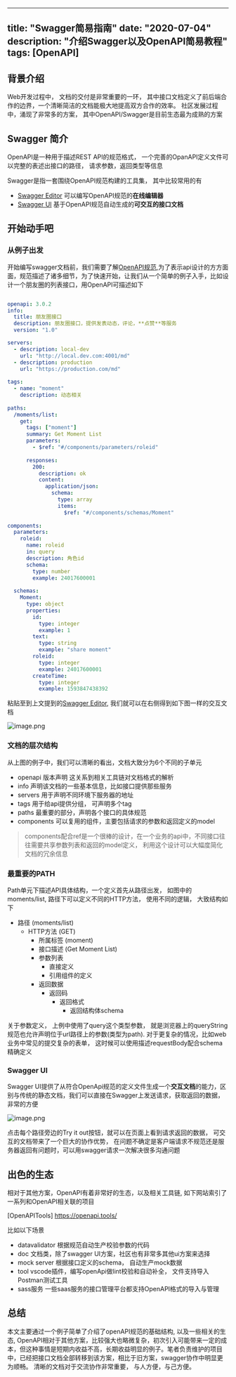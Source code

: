 
---
title: "Swagger简易指南"
date: "2020-07-04"
description: "介绍Swagger以及OpenAPI简易教程"
tags: [OpenAPI]
---

## 背景介绍
Web开发过程中， 文档的交付是非常重要的一环， 其中接口文档定义了前后端合作的边界，一个清晰简洁的文档能极大地提高双方合作的效率。 社区发展过程中，涌现了非常多的方案， 其中OpenAPI/Swagger是目前生态最为成熟的方案

## Swagger 简介
OpenAPI是一种用于描述REST API的规范格式， 一个完善的OpanAPI定义文件可以完整的表述出接口的路径， 请求参数，返回类型等信息

Swagger是指一套围绕OpenAPI规范构建的工具集， 其中比较常用的有

 * [Swagger Editor](https://editor.swagger.io/) 可以编写OpenAPI规范的**在线编辑器**
 * [Swagger UI](https://swagger.io/tools/swagger-ui/) 基于OpenAPI规范自动生成的**可交互的接口文档**

## 开始动手吧

### 从例子出发
开始编写swagger文档前，我们需要了解[OpenAPI规范](https://swagger.io/specification/),为了表示api设计的方方面面，规范描述了诸多细节，为了快速开始，让我们从一个简单的例子入手，比如设计一个朋友圈的列表接口，用OpenAPI可描述如下
```yaml

openapi: 3.0.2
info:
  title: 朋友圈接口
  description: 朋友圈接口，提供发表动态，评论，**点赞**等服务
  version: "1.0"

servers:
  - description: local-dev
    url: "http://local.dev.com:4001/md"
  - description: production
    url: "https://production.com/md"
    
tags:
  - name: "moment"
    description: 动态相关 
    
paths:
  /moments/list:
    get:
      tags: ["moment"]
      summary: Get Moment List
      parameters:
        - $ref: "#/components/parameters/roleid"
        
      responses:
        200:
          description: ok
          content:
            application/json:
              schema:
                type: array
                items:
                  $ref: "#/components/schemas/Moment"
              
components:
  parameters:
    roleid:
      name: roleid
      in: query
      description: 角色id
      schema:
        type: number
        example: 24017600001
        
  schemas:
    Moment:
      type: object
      properties:
        id:
          type: integer
          example: 1
        text:
          type: string
          example: "share moment"
        roleid:
          type: integer
          example: 24017600001
        createTime:
          type: integer
          example: 1593847438392
```

粘贴至到上文提到的[Swagger Editor](https://editor.swagger.io/), 我们就可以在右侧得到如下图一样的交互文档

![image.png](https://i.loli.net/2020/07/04/xg97ruvAipVCazt.png)

### 文档的层次结构
从上图的例子中，我们可以清晰的看出，文档大致分为6个不同的子单元

* openapi 版本声明  这关系到相关工具链对文档格式的解析
* info 声明该文档的一些基本信息，比如接口提供那些服务
* servers 用于声明不同环境下服务器的地址
* tags 用于给api提供分组， 可声明多个tag
* paths 最重要的部分，声明各个接口的具体规范
* components 可以复用的组件，主要包括请求的参数和返回定义的model

> components配合ref是一个很棒的设计，在一个业务的api中，不同接口往往需要共享参数列表和返回的model定义， 利用这个设计可以大幅度简化文档的冗余信息


### 最重要的PATH

Path单元下描述API具体结构，一个定义首先从路径出发， 如图中的moments/list, 路径下可以定义不同的HTTP方法， 使用不同的逻辑， 大致结构如下

* 路径 (moments/list)
    * HTTP方法 (GET)
        * 所属标签 (moment)
        * 接口描述 (Get Moment List)
        * 参数列表
            * 直接定义
            * 引用组件的定义
        * 返回数据
            * 返回码
                * 返回格式
                    *  返回结构体schema

关于参数定义， 上例中使用了query这个类型参数， 就是浏览器上的queryString
规范也允许声明位于url路径上的参数(类型为path). 对于更复杂的情况，比如web业务中常见的提交复杂的表单， 这时候可以使用描述requestBody配合schema精确定义

### Swagger UI
Swagger UI提供了从符合OpenApi规范的定义文件生成一个**交互文档**的能力，区别与传统的静态文档，我们可以直接在Swagger上发送请求，获取返回的数据，非常的方便

![image.png](https://i.loli.net/2020/07/04/6q5dzRCTU4Shiku.png)

点击每个路径旁边的Try it out按钮，就可以在页面上看到请求返回的数据， 可交互的文档带来了一个巨大的协作优势， 在问题不确定是客户端请求不规范还是服务器返回有问题时，可以用swagger请求一次解决很多沟通问题


## 出色的生态
相对于其他方案，OpenAPI有着非常好的生态，以及相关工具链, 如下网站索引了一系列和OpenAPI相关联的项目

[OpenAPITools] https://openapi.tools/

比如以下场景

* datavalidator 根据规范自动生产校验参数的代码
* doc  文档类，除了swagger UI方案，社区也有非常多其他ui方案来选择
* mock server 根据接口定义的schema， 自动生产mock数据
* tool vscode插件，编写openApi做lint校验和自动补全， 文件支持导入Postman测试工具
* sass服务 一些saas服务的接口管理平台都支持OpenAPI格式的导入与管理

## 总结
本文主要通过一个例子简单了介绍了openAPI规范的基础结构, 以及一些相关的生态, OpenAPI相对于其他方案，比较强大也略微复杂，初次引入可能带来一定的成本，但这种事情是短期内收益不高，长期收益明显的例子。笔者负责维护的项目中，已经把接口文档全部转移到该方案，相比于旧方案，swagger协作中明显更为顺畅。 清晰的文档对于交流协作非常重要， 与人方便，与己方便。